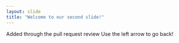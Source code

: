 ```yaml
---
layout: slide
title: "Welcome to our second slide!"
---
```

Added through the pull request review
Use the left arrow to go back!